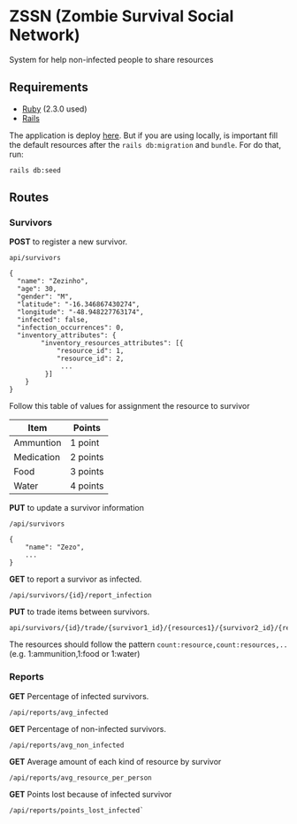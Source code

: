 # ZSSN (Zombie Survival Social Network)

System for help non-infected people to share resources

## Requirements

* [Ruby](https://www.ruby-lang.org) (2.3.0 used)
* [Rails](http://rubyonrails.org/)

The application is deploy [here](https://www.heroku.com/). But if you are using locally, is important fill the default resources after the `rails db:migration` and `bundle`. For do that,  run:

```
rails db:seed
```

## Routes

### Survivors

**POST**  to register a new survivor.


```
api/survivors

{
  "name": "Zezinho",
  "age": 30,
  "gender": "M",
  "latitude": "-16.346867430274",
  "longitude": "-48.948227763174",
  "infected": false,
  "infection_occurrences": 0,
  "inventory_attributes": {
  		"inventory_resources_attributes": [{
  			"resource_id": 1,
    		"resource_id": 2,
    		 ...
  		 }]
  	}
}
```
Follow this table of values for assignment the resource to survivor

| Item | Points |
| ------ | ------ |
| Ammuntion | 1 point |
| Medication | 2 points |
| Food | 3 points |
| Water | 4 points |


**PUT** to update a survivor information
```
/api/survivors

{
    "name": "Zezo",
    ...
}
```

**GET** to report a survivor as infected.

```
/api/survivors/{id}/report_infection
```


**PUT** to trade items between survivors.
```
api/survivors/{id}/trade/{survivor1_id}/{resources1}/{survivor2_id}/{resources2}

```

The resources should follow the pattern `count:resource,count:resources,..` (e.g. 1:ammunition,1:food or 1:water)


### Reports

**GET** Percentage of infected survivors.
```
/api/reports/avg_infected
```

**GET** Percentage of non-infected survivors.
```
/api/reports/avg_non_infected
```

**GET** Average amount of each kind of resource by survivor
```
/api/reports/avg_resource_per_person
```
**GET**  Points lost because of infected survivor
```
/api/reports/points_lost_infected`
```
